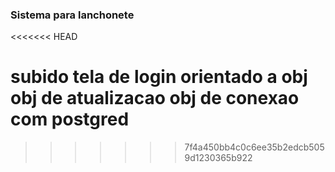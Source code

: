 ### Sistema para lanchonete
<<<<<<< HEAD

subido tela de login orientado a obj
obj de atualizacao
obj de conexao com postgred
=======
>>>>>>> 7f4a450bb4c0c6ee35b2edcb5059d1230365b922
